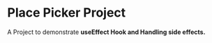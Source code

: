 # Place Picker Project
A Project to demonstrate <b>useEffect Hook<b/> and Handling <b>side effects<b/>.
